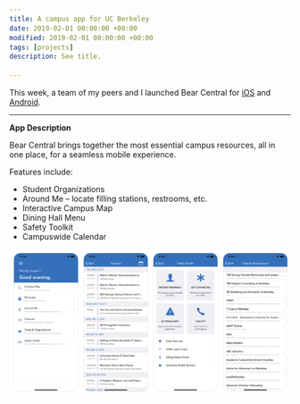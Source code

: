 ```yaml
---
title: A campus app for UC Berkeley
date: 2019-02-01 00:00:00 +00:00
modified: 2019-02-01 00:00:00 +00:00
tags: [projects]
description: See title.

---
```


This week, a team of my peers and I launched Bear Central for [iOS](https://apps.apple.com/us/app/bear-central/id1441903611) and [Android](https://play.google.com/store/apps/details?id=org.mobiledevsberkeley.theberkeleyappandroid&hl=en_US). 

---

**App Description**

Bear Central brings together the most essential campus resources, all in one place, for a seamless mobile experience.

Features include:

- Student Organizations
- Around Me – locate filling stations, restrooms, etc.
- Interactive Campus Map
- Dining Hall Menu
- Safety Toolkit
- Campuswide Calendar

![image-20200526165637240](image-20200526165637240.png)